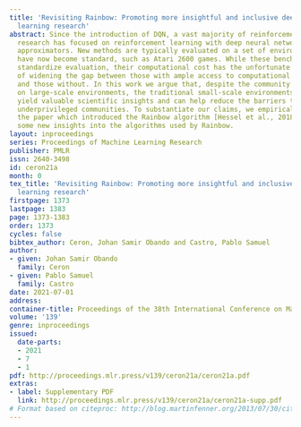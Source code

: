 ```yaml
---
title: 'Revisiting Rainbow: Promoting more insightful and inclusive deep reinforcement
  learning research'
abstract: Since the introduction of DQN, a vast majority of reinforcement learning
  research has focused on reinforcement learning with deep neural networks as function
  approximators. New methods are typically evaluated on a set of environments that
  have now become standard, such as Atari 2600 games. While these benchmarks help
  standardize evaluation, their computational cost has the unfortunate side effect
  of widening the gap between those with ample access to computational resources,
  and those without. In this work we argue that, despite the community’s emphasis
  on large-scale environments, the traditional small-scale environments can still
  yield valuable scientific insights and can help reduce the barriers to entry for
  underprivileged communities. To substantiate our claims, we empirically revisit
  the paper which introduced the Rainbow algorithm [Hessel et al., 2018] and present
  some new insights into the algorithms used by Rainbow.
layout: inproceedings
series: Proceedings of Machine Learning Research
publisher: PMLR
issn: 2640-3498
id: ceron21a
month: 0
tex_title: 'Revisiting Rainbow: Promoting more insightful and inclusive deep reinforcement
  learning research'
firstpage: 1373
lastpage: 1383
page: 1373-1383
order: 1373
cycles: false
bibtex_author: Ceron, Johan Samir Obando and Castro, Pablo Samuel
author:
- given: Johan Samir Obando
  family: Ceron
- given: Pablo Samuel
  family: Castro
date: 2021-07-01
address:
container-title: Proceedings of the 38th International Conference on Machine Learning
volume: '139'
genre: inproceedings
issued:
  date-parts:
  - 2021
  - 7
  - 1
pdf: http://proceedings.mlr.press/v139/ceron21a/ceron21a.pdf
extras:
- label: Supplementary PDF
  link: http://proceedings.mlr.press/v139/ceron21a/ceron21a-supp.pdf
# Format based on citeproc: http://blog.martinfenner.org/2013/07/30/citeproc-yaml-for-bibliographies/
---
```


